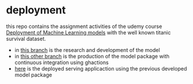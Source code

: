 # deployment

this repo contains the assignment activities of the udemy course 
[Deployment of Machine Learning models](https://www.udemy.com/course/deployment-of-machine-learning-models/)
with the well known titanic survival dataset.

- in [this branch](https://github.com/fernandezfran/deployment/tree/research-and-development)
is the research and development of the model
- in [this other branch](https://github.com/fernandezfran/deployment/tree/production-model-package)
is the production of the model package with continuous integration using ghactions
- [here](https://github.com/fernandezfran/deployment/tree/model-serving-api) is 
the deployed serving applicaction using the previous developed model package

